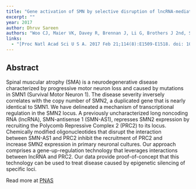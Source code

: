 ```yaml
---
title: "Gene activation of SMN by selective disruption of lncRNA-mediated recruitment of PRC2 for the treatment of spinal muscular atrophy."
excerpt: ""
year: 2017
author: Dhruv Sareen
authors: "Woo CJ, Maier VK, Davey R, Brennan J, Li G, Brothers J 2nd, Schwartz B, Gordo S, Kasper A, Okamoto TR, Johansson HE, Mandefro B, Sareen D, Bialek P, Chau BN, Bhat B, Bullough D, Barsoum J."
links:
  - "[Proc Natl Acad Sci U S A. 2017 Feb 21;114(8):E1509-E1518. doi: 10.1073/pnas.1616521114. Epub 2017 Feb 13.](http://www.pnas.org/content/114/8/E1509.long)"
---
```



## Abstract

Spinal muscular atrophy (SMA) is a neurodegenerative disease characterized by progressive motor neuron loss and caused by mutations in SMN1 (Survival Motor Neuron 1). The disease severity inversely correlates with the copy number of SMN2, a duplicated gene that is nearly identical to SMN1. We have delineated a mechanism of transcriptional regulation in the SMN2 locus. A previously uncharacterized long noncoding RNA (lncRNA), SMN-antisense 1 (SMN-AS1), represses SMN2 expression by recruiting the Polycomb Repressive Complex 2 (PRC2) to its locus. Chemically modified oligonucleotides that disrupt the interaction between SMN-AS1 and PRC2 inhibit the recruitment of PRC2 and increase SMN2 expression in primary neuronal cultures. Our approach comprises a gene-up-regulation technology that leverages interactions between lncRNA and PRC2. Our data provide proof-of-concept that this technology can be used to treat disease caused by epigenetic silencing of specific loci.

Read more at [PNAS](https://www.pnas.org/content/114/8/E1509.long)
